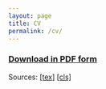 ```yaml
---
layout: page
title: CV
permalink: /cv/
---
```


### [Download in PDF form](/assets/cv.pdf)

Sources: [\[tex\]](/assets/cv.tex) [\[cls\]](/assets/res.cls)
